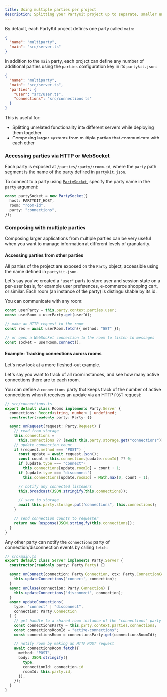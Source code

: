 ```yaml
---
title: Using multiple parties per project
description: Splitting your PartyKit project up to separate, smaller units that can communicate with each other
---
```


By default, each PartyKit project defines one party called `main`:

```json
{
  "name": "multiparty",
  "main": "src/server.ts"
}
```

<!-- TODO: Link to reference -->

In addition to the `main` party, each project can define any number of additional parties using the `parties` configuration key in its `partykit.json`:

```json
{
  "name": "multiparty",
  "main": "src/server.ts",
  "parties": {
    "user": "src/user.ts",
    "connections": "src/connections.ts"
  }
}
```

This is useful for:

- Splitting unrelated functionality into different servers while deploying them together
- Composing larger systems from multiple parties that communicate with each other

### Accessing parties via HTTP or WebSocket

Each party is exposed at `/parties/:party/:room-id`, where the `party` path segment is the name of the party defined in `partykit.json`.

To connect to a party using [`PartySocket`](/reference/partysocket-api/), specify the party name in the `party` argument:

```ts
const partySocket = new PartySocket({
  host: PARTYKIT_HOST,
  room: "room-id",
  party: "connections",
});
```

### Composing with multiple parties

Composing larger applications from multiple parties can be very useful when you want to manage information at different levels of granularity.

#### Accessing parties from other parties

All parties of the project are exposed on the `Party` object, accessible using the name defined in `partykit.json`.

Let's say you've created a `"user"` party to store user and session state on a per-user basis, for example user preferences, e-commerce shopping cart, or similar. Each room (an instance of the party) is distinguishable by its id.

You can communicate with any room:

```ts
const userParty = this.party.context.parties.user;
const userRoom = userParty.get(userId);

// make an HTTP request to the room
const res = await userRoom.fetch({ method: "GET" });

// or open a WebSocket connection to the room to listen to messages
const socket = userRoom.connect();
```

#### Example: Tracking connections across rooms

Let's now look at a more fleshed-out example.

Let's say you want to track of all room instances, and see how many active connections there are to each room.

You can define a `connections` party that keeps track of the number of active connections when it receives an update via an HTTP `POST` request:

```ts
// src/connections.ts
export default class Rooms implements Party.Server {
  connections: Record<string, number> | undefined;
  constructor(readonly party: Party) {}

  async onRequest(request: Party.Request) {
    // read from storage
    this.connections =
      this.connections ?? (await this.party.storage.get("connections")) ?? {};
    // update connection count
    if (request.method === "POST") {
      const update = await request.json();
      const count = this.connections[update.roomId] ?? 0;
      if (update.type === "connect")
        this.connections[update.roomId] = count + 1;
      if (update.type === "disconnect")
        this.connections[update.roomId] = Math.max(0, count - 1);

      // notify any connected listeners
      this.broadcast(JSON.stringify(this.connections));

      // save to storage
      await this.party.storage.put("connections", this.connections);
    }

    // send connection counts to requester
    return new Response(JSON.stringify(this.connections));
  }
}
```

Any other party can notify the `connections` party of connection/disconnection events by calling `fetch`:

```ts
// src/main.ts
export default class Server implements Party.Server {
  constructor(readonly party: Party.Party) {}

  async onConnect(connection: Party.Connection, ctx: Party.ConnectionContext) {
    this.updateConnections("connect", connection);
  }
  async onClose(connection: Party.Connection) {
    this.updateConnections("disconnect", connection);
  }
  async updateConnections(
    type: "connect" | "disconnect",
    connection: Party.Connection
  ) {
    // get handle to a shared room instance of the "connections" party
    const connectionsParty = this.party.context.parties.connections;
    const connectionsRoomId = "active-connections";
    const connectionsRoom = connectionsParty.get(connectionsRoomId);

    // notify room by making an HTTP POST request
    await connectionsRoom.fetch({
      method: "POST",
      body: JSON.stringify({
        type,
        connectionId: connection.id,
        roomId: this.party.id,
      }),
    });
  }
}
```
